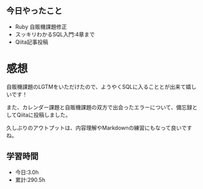 ## 今日やったこと
- Ruby 自販機課題修正
- スッキリわかるSQL入門:4章まで
- Qiita記事投稿
 
# 感想
自販機課題のLGTMをいただけたので、ようやくSQLに入ることとが出来て嬉しいです！

また、カレンダー課題と自販機課題の双方で出会ったエラーについて、備忘録としてQiitaに投稿しました。

久しぶりのアウトプットは、内容理解やMarkdownの練習にもなって良いですね。

## 学習時間
- 今日:3.0h
- 累計:290.5h
